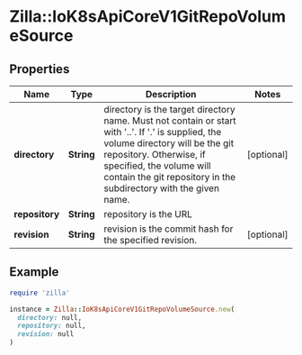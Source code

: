 # Zilla::IoK8sApiCoreV1GitRepoVolumeSource

## Properties

| Name | Type | Description | Notes |
| ---- | ---- | ----------- | ----- |
| **directory** | **String** | directory is the target directory name. Must not contain or start with &#39;..&#39;.  If &#39;.&#39; is supplied, the volume directory will be the git repository.  Otherwise, if specified, the volume will contain the git repository in the subdirectory with the given name. | [optional] |
| **repository** | **String** | repository is the URL |  |
| **revision** | **String** | revision is the commit hash for the specified revision. | [optional] |

## Example

```ruby
require 'zilla'

instance = Zilla::IoK8sApiCoreV1GitRepoVolumeSource.new(
  directory: null,
  repository: null,
  revision: null
)
```


